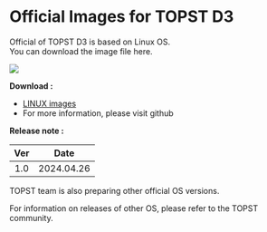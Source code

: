 # Official Images for TOPST D3  

Official of TOPST D3 is based on Linux OS.  
You can download the image file here.  

<img src="https://github.com/topst-development/Documentation/assets/161264431/83d93c78-6437-4f96-a0bf-23f22da1aba1">  

**Download :**  
-	[LINUX images](https://drive.google.com/file/d/1eJimz-nC3WcH8Kp6yauGftyIznoC6FB7/view?usp=drive_link)
-	For more information, please visit github

**Release note :**  

|Ver|   Date   |
|:-:|:--------:|
|1.0|2024.04.26|  

TOPST team is also preparing other official OS versions.  

For information on releases of other OS, please refer to the TOPST community.  
